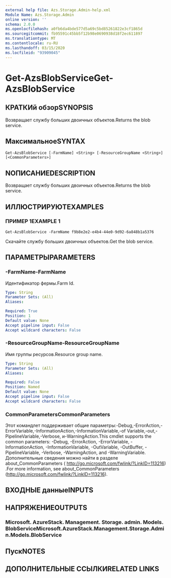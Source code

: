 ```yaml
---
external help file: Azs.Storage.Admin-help.xml
Module Name: Azs.Storage.Admin
online version: ''
schema: 2.0.0
ms.openlocfilehash: a0fb6da4bde577d5a69c5bd85261822e3cf1865d
ms.sourcegitcommit: fb95591c45bb5f12b98e0690938d18f2ec611897
ms.translationtype: MT
ms.contentlocale: ru-RU
ms.lasthandoff: 03/15/2020
ms.locfileid: "93909045"
---
```

# <span data-ttu-id="90b50-101">Get-AzsBlobService</span><span class="sxs-lookup"><span data-stu-id="90b50-101">Get-AzsBlobService</span></span>

## <span data-ttu-id="90b50-102">КРАТКИй обзор</span><span class="sxs-lookup"><span data-stu-id="90b50-102">SYNOPSIS</span></span>
<span data-ttu-id="90b50-103">Возвращает службу больших двоичных объектов.</span><span class="sxs-lookup"><span data-stu-id="90b50-103">Returns the blob service.</span></span>

## <span data-ttu-id="90b50-104">Максимальное</span><span class="sxs-lookup"><span data-stu-id="90b50-104">SYNTAX</span></span>

```
Get-AzsBlobService [-FarmName] <String> [-ResourceGroupName <String>] [<CommonParameters>]
```

## <span data-ttu-id="90b50-105">NОПИСАНИЕ</span><span class="sxs-lookup"><span data-stu-id="90b50-105">DESCRIPTION</span></span>
<span data-ttu-id="90b50-106">Возвращает службу больших двоичных объектов.</span><span class="sxs-lookup"><span data-stu-id="90b50-106">Returns the blob service.</span></span>

## <span data-ttu-id="90b50-107">ИЛЛЮСТРИРУЮТ</span><span class="sxs-lookup"><span data-stu-id="90b50-107">EXAMPLES</span></span>

### <span data-ttu-id="90b50-108">ПРИМЕР 1</span><span class="sxs-lookup"><span data-stu-id="90b50-108">EXAMPLE 1</span></span>
```
Get-AzsBlobService -FarmName f9b8e2e2-e4b4-44e0-9d92-6a848b1a5376
```

<span data-ttu-id="90b50-109">Скачайте службу больших двоичных объектов.</span><span class="sxs-lookup"><span data-stu-id="90b50-109">Get the blob service.</span></span>

## <span data-ttu-id="90b50-110">ПАРАМЕТРЫ</span><span class="sxs-lookup"><span data-stu-id="90b50-110">PARAMETERS</span></span>

### <span data-ttu-id="90b50-111">-FarmName</span><span class="sxs-lookup"><span data-stu-id="90b50-111">-FarmName</span></span>
<span data-ttu-id="90b50-112">Идентификатор фермы.</span><span class="sxs-lookup"><span data-stu-id="90b50-112">Farm Id.</span></span>

```yaml
Type: String
Parameter Sets: (All)
Aliases:

Required: True
Position: 1
Default value: None
Accept pipeline input: False
Accept wildcard characters: False
```

### <span data-ttu-id="90b50-113">-ResourceGroupName</span><span class="sxs-lookup"><span data-stu-id="90b50-113">-ResourceGroupName</span></span>
<span data-ttu-id="90b50-114">Имя группы ресурсов.</span><span class="sxs-lookup"><span data-stu-id="90b50-114">Resource group name.</span></span>

```yaml
Type: String
Parameter Sets: (All)
Aliases:

Required: False
Position: Named
Default value: None
Accept pipeline input: False
Accept wildcard characters: False
```

### <span data-ttu-id="90b50-115">CommonParameters</span><span class="sxs-lookup"><span data-stu-id="90b50-115">CommonParameters</span></span>
<span data-ttu-id="90b50-116">Этот командлет поддерживает общие параметры:-Debug,-ErrorAction,-ErrorVariable,-InformationAction,-InformationVariable,-of Variable,-out,-PipelineVariable,-Verbose, и-WarningAction.</span><span class="sxs-lookup"><span data-stu-id="90b50-116">This cmdlet supports the common parameters: -Debug, -ErrorAction, -ErrorVariable, -InformationAction, -InformationVariable, -OutVariable, -OutBuffer, -PipelineVariable, -Verbose, -WarningAction, and -WarningVariable.</span></span> <span data-ttu-id="90b50-117">Дополнительные сведения можно найти в разделе about_CommonParameters ( http://go.microsoft.com/fwlink/?LinkID=113216) .</span><span class="sxs-lookup"><span data-stu-id="90b50-117">For more information, see about_CommonParameters (http://go.microsoft.com/fwlink/?LinkID=113216).</span></span>

## <span data-ttu-id="90b50-118">ВХОДНЫЕ данные</span><span class="sxs-lookup"><span data-stu-id="90b50-118">INPUTS</span></span>

## <span data-ttu-id="90b50-119">НАПРЯЖЕНИЕ</span><span class="sxs-lookup"><span data-stu-id="90b50-119">OUTPUTS</span></span>

### <span data-ttu-id="90b50-120">Microsoft. AzureStack. Management. Storage. admin. Models. BlobService</span><span class="sxs-lookup"><span data-stu-id="90b50-120">Microsoft.AzureStack.Management.Storage.Admin.Models.BlobService</span></span>

## <span data-ttu-id="90b50-121">Пуск</span><span class="sxs-lookup"><span data-stu-id="90b50-121">NOTES</span></span>

## <span data-ttu-id="90b50-122">ДОПОЛНИТЕЛЬНЫЕ ССЫЛКИ</span><span class="sxs-lookup"><span data-stu-id="90b50-122">RELATED LINKS</span></span>
